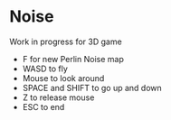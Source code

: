 Noise
=====

Work in progress for 3D game

- F for new Perlin Noise map
- WASD to fly
- Mouse to look around
- SPACE and SHIFT to go up and down
- Z to release mouse
- ESC to end
